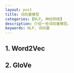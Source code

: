 ```yaml
---
layout: post
title: 词向量模型
categories: [NLP, 神经网络]
description: 介绍一些词向量模型。
keywords: NLP, 词向量
---
```


## 1. Word2Vec

## 2. GloVe
